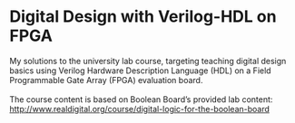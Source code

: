 # Digital Design with Verilog-HDL on FPGA
My solutions to the university lab course, targeting teaching digital design basics using Verilog Hardware Description Language (HDL) on a Field Programmable Gate Array (FPGA) evaluation board.</br></br>
The course content is based on Boolean Board’s provided lab content:</br>
http://www.realdigital.org/course/digital-logic-for-the-boolean-board
